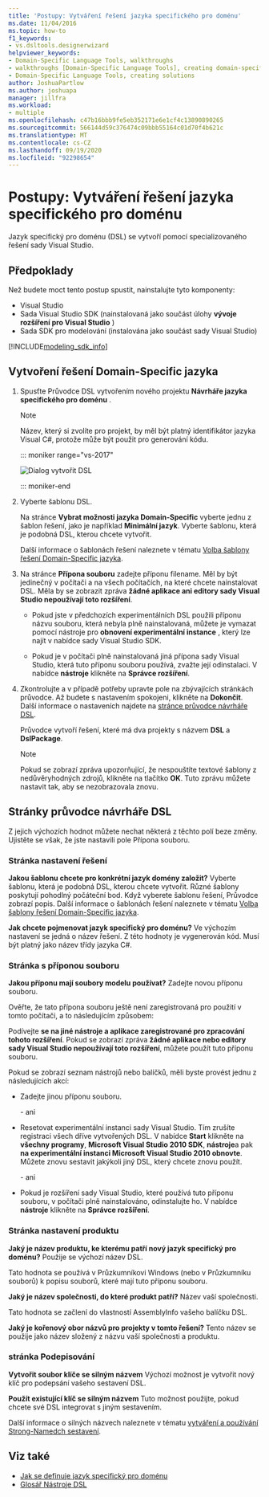 ```yaml
---
title: 'Postupy: Vytváření řešení jazyka specifického pro doménu'
ms.date: 11/04/2016
ms.topic: how-to
f1_keywords:
- vs.dsltools.designerwizard
helpviewer_keywords:
- Domain-Specific Language Tools, walkthroughs
- walkthroughs [Domain-Specific Language Tools], creating domain-specific language
- Domain-Specific Language Tools, creating solutions
author: JoshuaPartlow
ms.author: joshuapa
manager: jillfra
ms.workload:
- multiple
ms.openlocfilehash: c47b16bbb9fe5eb352171e6e1cf4c13890890265
ms.sourcegitcommit: 566144d59c376474c09bbb55164c01d70f4b621c
ms.translationtype: MT
ms.contentlocale: cs-CZ
ms.lasthandoff: 09/19/2020
ms.locfileid: "92298654"
---
```

# <a name="how-to-create-a-domain-specific-language-solution"></a>Postupy: Vytváření řešení jazyka specifického pro doménu
Jazyk specifický pro doménu (DSL) se vytvoří pomocí specializovaného řešení sady Visual Studio.

## <a name="prerequisites"></a>Předpoklady

Než budete moct tento postup spustit, nainstalujte tyto komponenty:

- Visual Studio
- Sada Visual Studio SDK (nainstalovaná jako součást úlohy **vývoje rozšíření pro Visual Studio** )
- Sada SDK pro modelování (instalována jako součást sady Visual Studio)

[!INCLUDE[modeling_sdk_info](includes/modeling_sdk_info.md)]

## <a name="creating-a-domain-specific-language-solution"></a>Vytvoření řešení Domain-Specific jazyka

1. Spusťte Průvodce DSL vytvořením nového projektu **Návrháře jazyka specifického pro doménu** .

   > [!NOTE]
   > Název, který si zvolíte pro projekt, by měl být platný identifikátor jazyka Visual C#, protože může být použit pro generování kódu.

   ::: moniker range="vs-2017"

   ![Dialog vytvořit DSL](../modeling/media/create_dsldialog.png)

   ::: moniker-end

2. Vyberte šablonu DSL.

    Na stránce **Vybrat možnosti jazyka Domain-Specific** vyberte jednu z šablon řešení, jako je například **Minimální jazyk**. Vyberte šablonu, která je podobná DSL, kterou chcete vytvořit.

    Další informace o šablonách řešení naleznete v tématu [Volba šablony řešení Domain-Specific jazyka](../modeling/choosing-a-domain-specific-language-solution-template.md).

3. Na stránce **Přípona souboru** zadejte příponu filename. Měl by být jedinečný v počítači a na všech počítačích, na které chcete nainstalovat DSL. Měla by se zobrazit zpráva **žádné aplikace ani editory sady Visual Studio nepoužívají toto rozšíření**.

   - Pokud jste v předchozích experimentálních DSL použili příponu názvu souboru, která nebyla plně nainstalovaná, můžete je vymazat pomocí nástroje pro **obnovení experimentální instance** , který lze najít v nabídce sady Visual Studio SDK.

   - Pokud je v počítači plně nainstalovaná jiná přípona sady Visual Studio, která tuto příponu souboru používá, zvažte její odinstalaci. V nabídce **nástroje** klikněte na **Správce rozšíření**.

4. Zkontrolujte a v případě potřeby upravte pole na zbývajících stránkách průvodce. Až budete s nastavením spokojeni, klikněte na **Dokončit**. Další informace o nastaveních najdete na [stránce průvodce návrháře DSL](#settings).

    Průvodce vytvoří řešení, které má dva projekty s názvem **DSL** a **DslPackage**.

   > [!NOTE]
   > Pokud se zobrazí zpráva upozorňující, že nespouštíte textové šablony z nedůvěryhodných zdrojů, klikněte na tlačítko **OK**. Tuto zprávu můžete nastavit tak, aby se nezobrazovala znovu.

## <a name="the-dsl-designer-wizard-pages"></a><a name="settings"></a> Stránky průvodce návrháře DSL
 Z jejich výchozích hodnot můžete nechat některá z těchto polí beze změny. Ujistěte se však, že jste nastavili pole Přípona souboru.

### <a name="solution-settings-page"></a>Stránka nastavení řešení
 **Jakou šablonu chcete pro konkrétní jazyk domény založit?**
Vyberte šablonu, která je podobná DSL, kterou chcete vytvořit. Různé šablony poskytují pohodlný počáteční bod. Když vyberete šablonu řešení, Průvodce zobrazí popis. Další informace o šablonách řešení naleznete v tématu [Volba šablony řešení Domain-Specific jazyka](../modeling/choosing-a-domain-specific-language-solution-template.md).

 **Jak chcete pojmenovat jazyk specifický pro doménu?**
Ve výchozím nastavení se jedná o název řešení. Z této hodnoty je vygenerován kód. Musí být platný jako název třídy jazyka C#.

### <a name="file-extension-page"></a>Stránka s příponou souboru
 **Jakou příponu mají soubory modelu používat?**
Zadejte novou příponu souboru.

 Ověřte, že tato přípona souboru ještě není zaregistrovaná pro použití v tomto počítači, a to následujícím způsobem:

 Podívejte **se na jiné nástroje a aplikace zaregistrované pro zpracování tohoto rozšíření**. Pokud se zobrazí zpráva **žádné aplikace nebo editory sady Visual Studio nepoužívají toto rozšíření**, můžete použít tuto příponu souboru.

 Pokud se zobrazí seznam nástrojů nebo balíčků, měli byste provést jednu z následujících akcí:

- Zadejte jinou příponu souboru.

     \- ani

- Resetovat experimentální instanci sady Visual Studio. Tím zrušíte registraci všech dříve vytvořených DSL. V nabídce **Start** klikněte na **všechny programy**, **Microsoft Visual Studio 2010 SDK**, **nástroje**a pak **na experimentální instanci Microsoft Visual Studio 2010 obnovte**. Můžete znovu sestavit jakýkoli jiný DSL, který chcete znovu použít.

     \- ani

- Pokud je rozšíření sady Visual Studio, které používá tuto příponu souboru, v počítači plně nainstalováno, odinstalujte ho. V nabídce **nástroje** klikněte na **Správce rozšíření**.

### <a name="product-settings-page"></a>Stránka nastavení produktu
 **Jaký je název produktu, ke kterému patří nový jazyk specifický pro doménu?**
Použije se výchozí název DSL.

 Tato hodnota se používá v Průzkumníkovi Windows (nebo v Průzkumníku souborů) k popisu souborů, které mají tuto příponu souboru.

 **Jaký je název společnosti, do které produkt patří?**
Název vaší společnosti.

 Tato hodnota se začlení do vlastností AssemblyInfo vašeho balíčku DSL.

 **Jaký je kořenový obor názvů pro projekty v tomto řešení?**
Tento název se použije jako název složený z názvu vaší společnosti a produktu.

### <a name="signing-page"></a>stránka Podepisování
 **Vytvořit soubor klíče se silným názvem** Výchozí možnost je vytvořit nový klíč pro podepsání vašeho sestavení DSL.

 **Použít existující klíč se silným názvem** Tuto možnost použijte, pokud chcete své DSL integrovat s jiným sestavením.

 Další informace o silných názvech naleznete v tématu [vytváření a používání Strong-Namedch sestavení](/dotnet/standard/assembly/create-use-strong-named).

## <a name="see-also"></a>Viz také

- [Jak se definuje jazyk specifický pro doménu](../modeling/how-to-define-a-domain-specific-language.md)
- [Glosář Nástroje DSL](/previous-versions/bb126564(v=vs.100))
